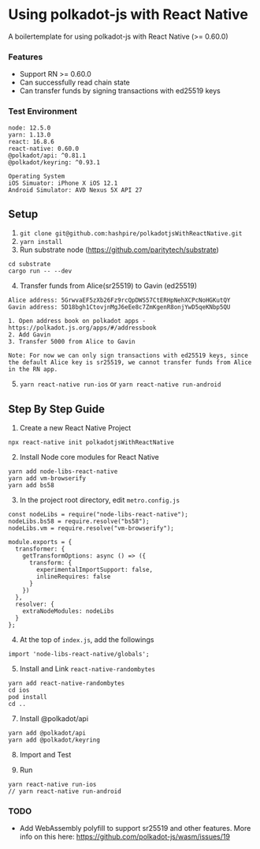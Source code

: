 # Using polkadot-js with React Native
A boilertemplate for using polkadot-js with React Native (>= 0.60.0)

### Features
- Support RN >= 0.60.0
- Can successfully read chain state
- Can transfer funds by signing transactions with ed25519 keys

### Test Environment
```
node: 12.5.0
yarn: 1.13.0
react: 16.8.6
react-native: 0.60.0
@polkadot/api: ^0.81.1
@polkadot/keyring: ^0.93.1

Operating System
iOS Simuator: iPhone X iOS 12.1
Android Simulator: AVD Nexus 5X API 27
```


## Setup
1. `git clone git@github.com:hashpire/polkadotjsWithReactNative.git`
2. `yarn install`
3. Run substrate node (https://github.com/paritytech/substrate)
```
cd substrate
cargo run -- --dev
```
4. Transfer funds from Alice(sr25519) to Gavin (ed25519)
```
Alice address: 5GrwvaEF5zXb26Fz9rcQpDWS57CtERHpNehXCPcNoHGKutQY
Gavin address: 5D18bgh1CtovjnMgJ6eEe8c7ZmKgenR8onjYwD5qeKNbp5QU

1. Open address book on polkadot apps - https://polkadot.js.org/apps/#/addressbook
2. Add Gavin
3. Transfer 5000 from Alice to Gavin

Note: For now we can only sign transactions with ed25519 keys, since the default Alice key is sr25519, we cannot transfer funds from Alice in the RN app.
```
5. `yarn react-native run-ios` or `yarn react-native run-android`

## Step By Step Guide
1. Create a new React Native Project
```
npx react-native init polkadotjsWithReactNative
```
2. Install Node core modules for React Native
```
yarn add node-libs-react-native
yarn add vm-browserify
yarn add bs58
```
3. In the project root directory, edit `metro.config.js`
```
const nodeLibs = require("node-libs-react-native");
nodeLibs.bs58 = require.resolve("bs58");
nodeLibs.vm = require.resolve("vm-browserify");

module.exports = {
  transformer: {
    getTransformOptions: async () => ({
      transform: {
        experimentalImportSupport: false,
        inlineRequires: false
      }
    })
  },
  resolver: {
    extraNodeModules: nodeLibs
  }
};
```
4. At the top of `index.js`, add the followings
```
import 'node-libs-react-native/globals';
```
5. Install and Link `react-native-randombytes`
```
yarn add react-native-randombytes
cd ios
pod install
cd ..
```
7. Install @polkadot/api
```
yarn add @polkadot/api
yarn add @polkadot/keyring
```
8. Import and Test   

9. Run
```
yarn react-native run-ios
// yarn react-native run-android
```

### TODO
- Add WebAssembly polyfill to support sr25519 and other features. More info on this here: https://github.com/polkadot-js/wasm/issues/19